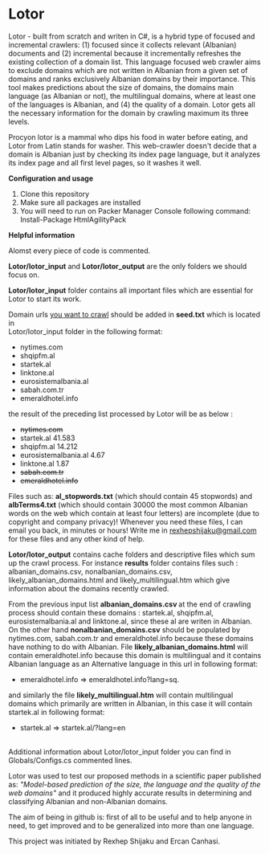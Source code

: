 # Lotor

Lotor - built from scratch and writen in C#, is a hybrid type of focused and incremental crawlers: (1) focused since it collects relevant (Albanian)
documents and (2) incremental because it incrementally refreshes the existing collection of a domain list. This language focused web crawler aims to exclude domains which are not written in Albanian from a given set of domains and ranks exclusively Albanian domains by their importance. This tool makes predictions about the size of domains, the domains main language (as Albanian or not), the multilingual domains, where at least one of the languages is Albanian, and (4) the quality of a domain. Lotor gets all the necessary information for the domain by crawling maximum its three levels.

Procyon lotor is a mammal who dips his food in water before eating, and Lotor from Latin stands for washer. This web-crawler doesn't decide that a domain is Albanian just by checking its index page language, but it analyzes its index page and all first level pages, so it washes it well.

<b>Configuration and usage</b> 
<ol>
  <li> Clone this repository </li>
  <li> Make sure all packages are installed </li>
  <li> You will need to run on Packer Manager Console following command: Install-Package HtmlAgilityPack </li>
</ol>

<b>Helpful information</b>

Alomst every piece of code is commented.

<b>Lotor/lotor_input</b> and <b>Lotor/lotor_output</b> are the only folders we should focus on.

<b>Lotor/lotor_input</b> folder contains all important files which are essential for Lotor to start its work.

Domain urls <u>you want to crawl</u> should be added in <b>seed.txt</b> which is located in <br>Lotor/lotor_input</b> folder in the following format:

<ul>
<li>nytimes.com</li>
<li>shqipfm.al</li>
<li>startek.al</li>
<li>linktone.al</li>
<li>eurosistemalbania.al</li>
<li>sabah.com.tr</li>
<li>emeraldhotel.info</li>
</ul>

the result of the preceding list processed by Lotor will be as below : 

<ul>
<li><strike>nytimes.com</strike></li>
<li>startek.al 41.583</li>
<li>shqipfm.al 14.212</li>
<li>eurosistemalbania.al 4.67</li>
<li>linktone.al 1.87</li>
<li><strike>sabah.com.tr</strike></li>
<li><strike>emeraldhotel.info</strike></li>
</ul>

Files such as: <b>al_stopwords.txt</b> (which should contain 45 stopwords) and <b>albTerms4.txt</b> (which should contain 30000 the most common Albanian words on the web which contain at least four letters) are incomplete (due to copyright and company privacy)! 
Whenever you need these files, I can email you back, in minutes or hours! Write me in rexhepshijaku@gmail.com for these files and any other kind of help.

<b>Lotor/lotor_output</b> contains cache folders and descriptive files which sum up the crawl process.
For instance <b>results</b> folder contains files such : albanian_domains.csv, nonalbanian_domains.csv, likely_albanian_domains.html and likely_multilingual.htm  which give information about the domains recently crawled.

From the previous input list <b> albanian_domains.csv </b> at the end of crawling process should contain these domains : startek.al, shqipfm.al, eurosistemalbania.al and linktone.al, since these al are writen in Albanian. On the other hand <b>nonalbanian_domains.csv</b> should be populated by nytimes.com, sabah.com.tr and emeraldhotel.info because these domains have nothing to do with Albanian. File <b>likely_albanian_domains.html</b> will contain emeraldhotel.info because this domain is multilingual and it contains Albanian language as an Alternative language in this url in following format:

<ul>
  <li>emeraldhotel.info => emeraldhotel.info?lang=sq.</li>
</ul>

and similarly the file <b>likely_multilingual.htm</b> will contain multilingual domains which primarily are written in Albanian, in this case it will contain startek.al in following format:

<ul>
  <li>startek.al => startek.al/?lang=en</li>
</ul>

<br>Additional information about Lotor/lotor_input folder you can find in Globals/Configs.cs commented lines.</b>

Lotor was used to test our proposed methods in a scientific paper published as: <i>"Model-based prediction of the size, the language and the quality of the web domains"</i> and it produced highly accurate results in determining and classifying Albanian and non-Albanian domains.

The aim of being in github is: first of all to be useful and to help anyone in need, to get improved and to be generalized into more than one language.

This project was initiated by Rexhep Shijaku and Ercan Canhasi. 

